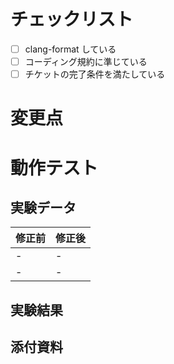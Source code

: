 # チェックリスト

- [ ] clang-format している
- [ ] コーディング規約に準じている
- [ ] チケットの完了条件を満たしている

# 変更点

# 動作テスト

## 実験データ

|  修正前  |  修正後  |
| ---- | ---- |
|  -  |  -  |
|  -  |  -  |

## 実験結果

## 添付資料